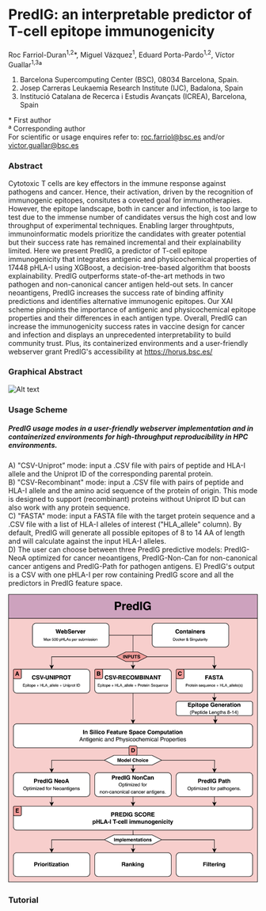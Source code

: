 # PredIG: an interpretable predictor of T-cell epitope immunogenicity

Roc Farriol-Duran<sup>1,2</sup>*, Miguel Vázquez<sup>1</sup>, Eduard Porta-Pardo<sup>1,2</sup>, Víctor Guallar<sup>1,3</sup>ª
1. Barcelona Supercomputing Center (BSC), 08034 Barcelona, Spain.
2. Josep Carreras Leukaemia Research Institute (IJC), Badalona, Spain
3. Institució Catalana de Recerca i Estudis Avançats (ICREA), Barcelona, Spain

\* First author <br>
ª Corresponding author <br>
For scientific or usage enquires refer to: roc.farriol@bsc.es and/or victor.guallar@bsc.es

### Abstract
Cytotoxic T cells are key effectors in the immune response against pathogens and cancer. Hence, their activation, driven by the recognition of immunogenic epitopes, consitutes a coveted goal for immunotherapies. However, the epitope landscape, both in cancer and infection, is too large to test due to the immense number of candidates versus the high cost and low throughput of experimental techniques. Enabling larger throughtputs, immunoinformatic models prioritize the candidates with greater potential but their success rate has remained incremental and their explainability limited. Here we present PredIG, a predictor of T-cell epitope immunogenicity that integrates antigenic and physicochemical properties of 17448 pHLA-I using XGBoost, a decision-tree-based algorithm that boosts explainability. PredIG outperforms state-of-the-art methods in two pathogen and non-canonical cancer antigen held-out sets. In cancer neoantigens, PredIG increases the success rate of binding affinity predictions and identifies alternative immunogenic epitopes. Our XAI scheme pinpoints the importance of antigenic and physicochemical epitope properties and their differences in each antigen type. Overall, PredIG can increase the immunogenicity success rates in vaccine design for cancer and infection and displays an unprecedented interpretability to build community trust. Plus, its containerized environments and a user-friendly webserver grant PredIG's accessibility at https://horus.bsc.es/

### Graphical Abstract
![Alt text](images/predig_graph_abstract.jpg)

### Usage Scheme
##### PredIG usage modes in a user-friendly webserver implementation and in containerized environments for high-throughput reproducibility in HPC environments.
A) "CSV-Uniprot” mode: input a .CSV file with pairs of peptide and HLA-I allele and the Uniprot ID of the corresponding parental protein. <br>
B) "CSV-Recombinant" mode: input a .CSV file with pairs of peptide and HLA-I allele and the amino acid sequence of the protein of origin. This mode is designed to support (recombinant) proteins without Uniprot ID but can also work with any protein sequence. <br>
C) "FASTA" mode: input a FASTA file with the target protein sequence and a .CSV file with a list of HLA-I alleles of interest ("HLA_allele" column). By default, PredIG will generate all possible epitopes of 8 to 14 AA of length and will calculate against the input HLA-I alleles. <br>
D) The user can choose between three PredIG predictive models: PredIG-NeoA optimized for cancer neoantigens, PredIG-Non-Can for non-canonical cancer antigens and PredIG-Path for pathogen antigens. E) PredIG's output is a CSV with one pHLA-I per row containing PredIG score and all the predictors in PredIG feature space. <br>

![Alt text](images/fig6_usage_scheme.jpg)


### Tutorial


